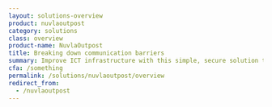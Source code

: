 ```yaml
---
layout: solutions-overview
product: nuvlaoutpost
category: solutions
class: overview
product-name: NuvlaOutpost
title: Breaking down communication barriers
summary: Improve ICT infrastructure with this simple, secure solution that ensures the delivery of up-to-date  content to any location.
cfa: /something
permalink: /solutions/nuvlaoutpost/overview
redirect_from:
  - /nuvlaoutpost
---
```

